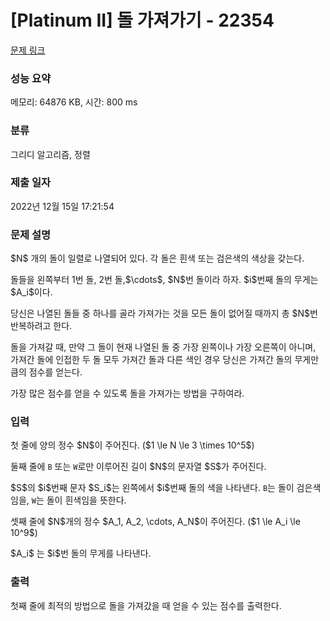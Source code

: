 # [Platinum II] 돌 가져가기 - 22354 

[문제 링크](https://www.acmicpc.net/problem/22354) 

### 성능 요약

메모리: 64876 KB, 시간: 800 ms

### 분류

그리디 알고리즘, 정렬

### 제출 일자

2022년 12월 15일 17:21:54

### 문제 설명

<p>$N$ 개의 돌이 일렬로 나열되어 있다. 각 돌은 흰색 또는 검은색의 색상을 갖는다. </p>

<p>돌들을 왼쪽부터 1번 돌, 2번 돌,$\cdots$, $N$번 돌이라 하자. $i$번째 돌의 무게는 $A_i$이다.</p>

<p>당신은 나열된 돌들 중 하나를 골라 가져가는 것을 모든 돌이 없어질 때까지 총 $N$번 반복하려고 한다.</p>

<p>돌을 가져갈 때, 만약 그 돌이 현재 나열된 돌 중 가장 왼쪽이나 가장 오른쪽이 아니며, 가져간 돌에 인접한 두 돌 모두 가져간 돌과 다른 색인 경우 당신은 가져간 돌의 무게만큼의 점수를 얻는다.</p>

<p>가장 많은 점수를 얻을 수 있도록 돌을 가져가는 방법을 구하여라.</p>

### 입력 

 <p>첫 줄에 양의 정수 $N$이 주어진다. ($1 \le N \le 3 \times 10^5$)</p>

<p>둘째 줄에 <code>B</code> 또는 <code>W</code>로만 이루어진 길이 $N$의 문자열 $S$가 주어진다.</p>

<p>$S$의 $i$번째 문자 $S_i$는 왼쪽에서 $i$번째 돌의 색을 나타낸다. <code>B</code>는 돌이 검은색임을, <code>W</code>는 돌이 흰색임을 뜻한다.</p>

<p>셋째 줄에 $N$개의 정수 $A_1, A_2, \cdots, A_N$이 주어진다. ($1 \le A_i \le 10^9$)</p>

<p>$A_i$ 는 $i$번 돌의 무게를 나타낸다. </p>

### 출력 

 <p>첫째 줄에 최적의 방법으로 돌을 가져갔을 때 얻을 수 있는 점수를 출력한다.</p>

